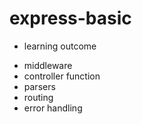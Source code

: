 # express-basic

- learning outcome

* middleware
* controller function
* parsers
* routing
* error handling
